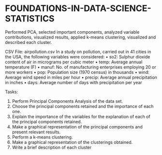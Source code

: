 # FOUNDATIONS-IN-DATA-SCIENCE-STATISTICS
Performed PCA, selected important components, analyzed variable contributions, visualized results, applied k-means clustering, visualized and described each cluster.

 CSV File: airpollution.csv
 In a study on pollution, carried out in 41 cities in the USA, the following variables were considered:
 • so2: Sulphur dioxide content of air in micrograms per cubic meter
 • temp: Average annual temperature (F)
 • manuf: No. of manufacturing enterprises employing 20 or more workers
 • pop: Population size (1970 census) in thousands
 • wind: Average wind speed in miles per hour
 • precip: Average annual precipitation in inches
 • days: Average number of days with precipitation per year
 
 Tasks:
 1. Perform Principal Components Analysis of the data set.
 2. Choose the principal components retained and the importance of each one.
 3. Explain the importance of the variables for the explanation of each of the principal components retained.
 4. Make a graphical representation of the principal components and present relevant results.
 5. Perform a k-means clustering.
 6. Make a graphical representation of the clusterings obtained.
 7. Write a brief description of each cluster
